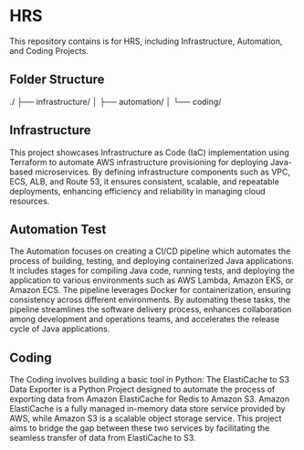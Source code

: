 # HRS 

This repository contains is for HRS, including Infrastructure, Automation, and Coding Projects.

## Folder Structure

./
├── infrastructure/
│ 
├── automation/
│ 
└── coding/
  


## Infrastructure 

This project showcases Infrastructure as Code (IaC) implementation using Terraform to automate AWS infrastructure provisioning for deploying Java-based microservices. By defining infrastructure components such as VPC, ECS, ALB, and Route 53, it ensures consistent, scalable, and repeatable deployments, enhancing efficiency and reliability in managing cloud resources.

## Automation Test

The Automation focuses on creating a CI/CD pipeline which automates the process of building, testing, and deploying containerized Java applications. It includes stages for compiling Java code, running tests, and deploying the application to various environments such as AWS Lambda, Amazon EKS, or Amazon ECS. The pipeline leverages Docker for containerization, ensuring consistency across different environments. By automating these tasks, the pipeline streamlines the software delivery process, enhances collaboration among development and operations teams, and accelerates the release cycle of Java applications.

## Coding

The Coding involves building a basic tool in Python:
The ElastiCache to S3 Data Exporter is a Python Project designed to automate the process of exporting data from Amazon ElastiCache for Redis to Amazon S3. Amazon ElastiCache is a fully managed in-memory data store service provided by AWS, while Amazon S3 is a scalable object storage service. This project aims to bridge the gap between these two services by facilitating the seamless transfer of data from ElastiCache to S3.


